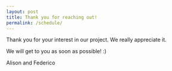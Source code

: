 ```yaml
---
layout: post
title: Thank you for reaching out!
permalink: /schedule/
---
```

Thank you for your interest in our project. We really appreciate it.

We will get to you as soon as possible! :)

Alison and Federico
